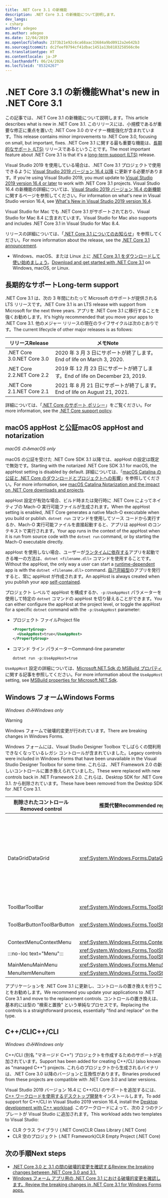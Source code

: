 ```yaml
---
title: .NET Core 3.1 の新機能
description: .NET Core 3.1 の新機能について説明します。
dev_langs:
- csharp
author: adegeo
ms.author: adegeo
ms.date: 12/04/2019
ms.openlocfilehash: 2373b21e92c6ca68aac33684a9bd0912a2e642b3
ms.sourcegitcommit: dc2feef0794cf41dbac1451a13b8183258566c0e
ms.translationtype: HT
ms.contentlocale: ja-JP
ms.lasthandoff: 06/24/2020
ms.locfileid: "85324267"
---
```

# <a name="whats-new-in-net-core-31"></a><span data-ttu-id="ae68e-103">.NET Core 3.1 の新機能</span><span class="sxs-lookup"><span data-stu-id="ae68e-103">What's new in .NET Core 3.1</span></span>

<span data-ttu-id="ae68e-104">この記事では、.NET Core 3.1 の新機能について説明します。</span><span class="sxs-lookup"><span data-stu-id="ae68e-104">This article describes what is new in .NET Core 3.1.</span></span> <span data-ttu-id="ae68e-105">このリリースには、小規模であるが重要な修正に重点を置いた .NET Core 3.0 のマイナー機能強化が含まれています。</span><span class="sxs-lookup"><span data-stu-id="ae68e-105">This release contains minor improvements to .NET Core 3.0, focusing on small, but important, fixes.</span></span> <span data-ttu-id="ae68e-106">.NET Core 3.1 に関する最も重要な機能は、[長期的なサポート (LTS)](#long-term-support) リリースであるということです。</span><span class="sxs-lookup"><span data-stu-id="ae68e-106">The most important feature about .NET Core 3.1 is that it's a [long-term support (LTS)](#long-term-support) release.</span></span>

<span data-ttu-id="ae68e-107">Visual Studio 2019 を使用している場合は、.NET Core 3.1 プロジェクトで使用できるように [Visual Studio 2019 バージョン 16.4 以降](https://visualstudio.microsoft.com/downloads/) に更新する必要があります。</span><span class="sxs-lookup"><span data-stu-id="ae68e-107">If you're using Visual Studio 2019, you must update to [Visual Studio 2019 version 16.4 or later](https://visualstudio.microsoft.com/downloads/) to work with .NET Core 3.1 projects.</span></span> <span data-ttu-id="ae68e-108">Visual Studio 16.4 の新機能の詳細については、[Visual Studio 2019 バージョン 16.4 の新機能](/visualstudio/releases/2019/release-notes-v16.4#whats-new-in-visual-studio-2019-version-164)に関するページを参照してください。</span><span class="sxs-lookup"><span data-stu-id="ae68e-108">For information on what's new in Visual Studio version 16.4, see [What's New in Visual Studio 2019 version 16.4](/visualstudio/releases/2019/release-notes-v16.4#whats-new-in-visual-studio-2019-version-164).</span></span>

<span data-ttu-id="ae68e-109">Visual Studio for Mac でも .NET Core 3.1 がサポートされており、Visual Studio for Mac 8.4 に含まれています。</span><span class="sxs-lookup"><span data-stu-id="ae68e-109">Visual Studio for Mac also supports and includes .NET Core 3.1 in Visual Studio for Mac 8.4.</span></span>

<span data-ttu-id="ae68e-110">リリースの詳細については、「[.NET Core 3.1 についてのお知らせ](https://devblogs.microsoft.com/dotnet/announcing-net-core-3-1/)」を参照してください。</span><span class="sxs-lookup"><span data-stu-id="ae68e-110">For more information about the release, see the [.NET Core 3.1 announcement](https://devblogs.microsoft.com/dotnet/announcing-net-core-3-1/).</span></span>

- <span data-ttu-id="ae68e-111">Windows、macOS、または Linux 上に [.NET Core 3.1 をダウンロードして使い始めましょう](https://dotnet.microsoft.com/download/dotnet-core/3.1)。</span><span class="sxs-lookup"><span data-stu-id="ae68e-111">[Download and get started with .NET Core 3.1](https://dotnet.microsoft.com/download/dotnet-core/3.1) on Windows, macOS, or Linux.</span></span>

## <a name="long-term-support"></a><span data-ttu-id="ae68e-112">長期的なサポート</span><span class="sxs-lookup"><span data-stu-id="ae68e-112">Long-term support</span></span>

<span data-ttu-id="ae68e-113">.NET Core 3.1 は、次の 3 年間にわたって Microsoft のサポートが提供される LTS リリースです。</span><span class="sxs-lookup"><span data-stu-id="ae68e-113">.NET Core 3.1 is an LTS release with support from Microsoft for the next three years.</span></span> <span data-ttu-id="ae68e-114">アプリを .NET Core 3.1 に移行することを強くお勧めします。</span><span class="sxs-lookup"><span data-stu-id="ae68e-114">It's highly recommended that you move your apps to .NET Core 3.1.</span></span> <span data-ttu-id="ae68e-115">他のメジャー リリースの現在のライフサイクルは次のとおりです。</span><span class="sxs-lookup"><span data-stu-id="ae68e-115">The current lifecycle of other major releases is as follows:</span></span>

| <span data-ttu-id="ae68e-116">リリース</span><span class="sxs-lookup"><span data-stu-id="ae68e-116">Release</span></span> | <span data-ttu-id="ae68e-117">メモ</span><span class="sxs-lookup"><span data-stu-id="ae68e-117">Note</span></span> |
| ------- | ---- |
| <span data-ttu-id="ae68e-118">.NET Core 3.0</span><span class="sxs-lookup"><span data-stu-id="ae68e-118">.NET Core 3.0</span></span> | <span data-ttu-id="ae68e-119">2020 年 3 月 3 日にサポートが終了します。</span><span class="sxs-lookup"><span data-stu-id="ae68e-119">End of life on March 3, 2020.</span></span>     |
| <span data-ttu-id="ae68e-120">.NET Core 2.2</span><span class="sxs-lookup"><span data-stu-id="ae68e-120">.NET Core 2.2</span></span> | <span data-ttu-id="ae68e-121">2019 年 12 月 23 日にサポートが終了します。</span><span class="sxs-lookup"><span data-stu-id="ae68e-121">End of life on December 23, 2019.</span></span> |
| <span data-ttu-id="ae68e-122">.NET Core 2.1</span><span class="sxs-lookup"><span data-stu-id="ae68e-122">.NET Core 2.1</span></span> | <span data-ttu-id="ae68e-123">2021 年 8 月 21 日にサポートが終了します。</span><span class="sxs-lookup"><span data-stu-id="ae68e-123">End of life on August 21, 2021.</span></span>    |

<span data-ttu-id="ae68e-124">詳細については、「[.NET Core のサポート ポリシー](https://dotnet.microsoft.com/platform/support/policy/dotnet-core)」をご覧ください。</span><span class="sxs-lookup"><span data-stu-id="ae68e-124">For more information, see the [.NET Core support policy](https://dotnet.microsoft.com/platform/support/policy/dotnet-core).</span></span>

## <a name="macos-apphost-and-notarization"></a><span data-ttu-id="ae68e-125">macOS appHost と公証</span><span class="sxs-lookup"><span data-stu-id="ae68e-125">macOS appHost and notarization</span></span>

<span data-ttu-id="ae68e-126">*macOS のみ*</span><span class="sxs-lookup"><span data-stu-id="ae68e-126">*macOS only*</span></span>

<span data-ttu-id="ae68e-127">macOS の公証を受けた .NET Core SDK 3.1 以降では、appHost の設定は既定で無効です。</span><span class="sxs-lookup"><span data-stu-id="ae68e-127">Starting with the notarized .NET Core SDK 3.1 for macOS, the appHost setting is disabled by default.</span></span> <span data-ttu-id="ae68e-128">詳細については、「[macOS Catalina の公証と .NET Core のダウンロードとプロジェクトへの影響](../install/macos-notarization-issues.md)」を参照してください。</span><span class="sxs-lookup"><span data-stu-id="ae68e-128">For more information, see [macOS Catalina Notarization and the impact on .NET Core downloads and projects](../install/macos-notarization-issues.md).</span></span>

<span data-ttu-id="ae68e-129">appHost 設定が有効な場合、ビルド時または発行時に .NET Core によってネイティブの Mach-O 実行可能ファイルが生成されます。</span><span class="sxs-lookup"><span data-stu-id="ae68e-129">When the appHost setting is enabled, .NET Core generates a native Mach-O executable when you build or publish.</span></span> <span data-ttu-id="ae68e-130">`dotnet run` コマンドを使用してソース コードから実行するか、Mach-O 実行可能ファイルを直接起動すると、アプリは appHost のコンテキストで実行されます。</span><span class="sxs-lookup"><span data-stu-id="ae68e-130">Your app runs in the context of the appHost when it is run from source code with the `dotnet run` command, or by starting the Mach-O executable directly.</span></span>

<span data-ttu-id="ae68e-131">appHost を使用しない場合、ユーザーが[ランタイムに依存する](../deploying/index.md#publish-runtime-dependent)アプリを起動できる唯一の方法は、`dotnet <filename.dll>` コマンドを使用することです。</span><span class="sxs-lookup"><span data-stu-id="ae68e-131">Without the appHost, the only way a user can start a [runtime-dependent](../deploying/index.md#publish-runtime-dependent) app is with the `dotnet <filename.dll>` command.</span></span> <span data-ttu-id="ae68e-132">[自己完結型](../deploying/index.md#publish-self-contained)のアプリを発行すると、常に appHost が作成されます。</span><span class="sxs-lookup"><span data-stu-id="ae68e-132">An appHost is always created when you publish your app [self-contained](../deploying/index.md#publish-self-contained).</span></span>

<span data-ttu-id="ae68e-133">プロジェクト レベルで appHost を構成するか、`-p:UseAppHost` パラメーターを使用して特定の `dotnet` コマンドの appHost を切り替えることができます。</span><span class="sxs-lookup"><span data-stu-id="ae68e-133">You can either configure the appHost at the project level, or toggle the appHost for a specific `dotnet` command with the `-p:UseAppHost` parameter:</span></span>

- <span data-ttu-id="ae68e-134">プロジェクト ファイル</span><span class="sxs-lookup"><span data-stu-id="ae68e-134">Project file</span></span>

  ```xml
  <PropertyGroup>
    <UseAppHost>true</UseAppHost>
  </PropertyGroup>
  ```

- <span data-ttu-id="ae68e-135">コマンド ライン パラメーター</span><span class="sxs-lookup"><span data-stu-id="ae68e-135">Command-line parameter</span></span>

  ```dotnetcli
  dotnet run -p:UseAppHost=true
  ```

<span data-ttu-id="ae68e-136">`UseAppHost` 設定の詳細については、[Microsoft.NET.Sdk の MSBuild プロパティ](../project-sdk/msbuild-props.md#useapphost)に関する記事を参照してください。</span><span class="sxs-lookup"><span data-stu-id="ae68e-136">For more information about the `UseAppHost` setting, see [MSBuild properties for Microsoft.NET.Sdk](../project-sdk/msbuild-props.md#useapphost).</span></span>

## <a name="windows-forms"></a><span data-ttu-id="ae68e-137">Windows フォーム</span><span class="sxs-lookup"><span data-stu-id="ae68e-137">Windows Forms</span></span>

<span data-ttu-id="ae68e-138">*Windows のみ*</span><span class="sxs-lookup"><span data-stu-id="ae68e-138">*Windows only*</span></span>

> [!WARNING]
> <span data-ttu-id="ae68e-139">Windows フォームで破壊的変更が行われています。</span><span class="sxs-lookup"><span data-stu-id="ae68e-139">There are breaking changes in Windows Forms.</span></span>

<span data-ttu-id="ae68e-140">Windows フォームには、Visual Studio Designer Toolbox でしばらくの間利用できなくなっているレガシ コントロールが含まれていました。</span><span class="sxs-lookup"><span data-stu-id="ae68e-140">Legacy controls were included in Windows Forms that have been unavailable in the Visual Studio Designer Toolbox for some time.</span></span> <span data-ttu-id="ae68e-141">これらは、.NET Framework 2.0 の新しいコントロールに置き換えられていました。</span><span class="sxs-lookup"><span data-stu-id="ae68e-141">These were replaced with new controls back in .NET Framework 2.0.</span></span> <span data-ttu-id="ae68e-142">これらは、Desktop SDK for .NET Core 3.1. から削除されています。</span><span class="sxs-lookup"><span data-stu-id="ae68e-142">These have been removed from the Desktop SDK for .NET Core 3.1.</span></span>

| <span data-ttu-id="ae68e-143">削除されたコントロール</span><span class="sxs-lookup"><span data-stu-id="ae68e-143">Removed control</span></span> | <span data-ttu-id="ae68e-144">推奨代替</span><span class="sxs-lookup"><span data-stu-id="ae68e-144">Recommended replacement</span></span> | <span data-ttu-id="ae68e-145">削除された関連 API</span><span class="sxs-lookup"><span data-stu-id="ae68e-145">Associated APIs removed</span></span> |
| --------------- | ----------------------- | ----------------------- |
| <span data-ttu-id="ae68e-146">DataGrid</span><span class="sxs-lookup"><span data-stu-id="ae68e-146">DataGrid</span></span>        | <xref:System.Windows.Forms.DataGridView>      | <span data-ttu-id="ae68e-147">DataGridCell</span><span class="sxs-lookup"><span data-stu-id="ae68e-147">DataGridCell</span></span><br/><span data-ttu-id="ae68e-148">DataGridRow</span><span class="sxs-lookup"><span data-stu-id="ae68e-148">DataGridRow</span></span><br/><span data-ttu-id="ae68e-149">DataGridTableCollection</span><span class="sxs-lookup"><span data-stu-id="ae68e-149">DataGridTableCollection</span></span><br/><span data-ttu-id="ae68e-150">DataGridColumnCollection</span><span class="sxs-lookup"><span data-stu-id="ae68e-150">DataGridColumnCollection</span></span><br/><span data-ttu-id="ae68e-151">DataGridTableStyle</span><span class="sxs-lookup"><span data-stu-id="ae68e-151">DataGridTableStyle</span></span><br/><span data-ttu-id="ae68e-152">DataGridColumnStyle</span><span class="sxs-lookup"><span data-stu-id="ae68e-152">DataGridColumnStyle</span></span><br/><span data-ttu-id="ae68e-153">DataGridLineStyle</span><span class="sxs-lookup"><span data-stu-id="ae68e-153">DataGridLineStyle</span></span><br/><span data-ttu-id="ae68e-154">DataGridParentRowsLabel</span><span class="sxs-lookup"><span data-stu-id="ae68e-154">DataGridParentRowsLabel</span></span><br/><span data-ttu-id="ae68e-155">DataGridParentRowsLabelStyle</span><span class="sxs-lookup"><span data-stu-id="ae68e-155">DataGridParentRowsLabelStyle</span></span><br/><span data-ttu-id="ae68e-156">DataGridBoolColumn</span><span class="sxs-lookup"><span data-stu-id="ae68e-156">DataGridBoolColumn</span></span><br/><span data-ttu-id="ae68e-157">DataGridTextBox</span><span class="sxs-lookup"><span data-stu-id="ae68e-157">DataGridTextBox</span></span><br/><span data-ttu-id="ae68e-158">GridColumnStylesCollection</span><span class="sxs-lookup"><span data-stu-id="ae68e-158">GridColumnStylesCollection</span></span><br/><span data-ttu-id="ae68e-159">GridTableStylesCollection</span><span class="sxs-lookup"><span data-stu-id="ae68e-159">GridTableStylesCollection</span></span><br/><span data-ttu-id="ae68e-160">HitTestType</span><span class="sxs-lookup"><span data-stu-id="ae68e-160">HitTestType</span></span> |
| <span data-ttu-id="ae68e-161">ToolBar</span><span class="sxs-lookup"><span data-stu-id="ae68e-161">ToolBar</span></span>         | <xref:System.Windows.Forms.ToolStrip>         | <span data-ttu-id="ae68e-162">ToolBarAppearance</span><span class="sxs-lookup"><span data-stu-id="ae68e-162">ToolBarAppearance</span></span> |
| <span data-ttu-id="ae68e-163">ToolBarButton</span><span class="sxs-lookup"><span data-stu-id="ae68e-163">ToolBarButton</span></span>   | <xref:System.Windows.Forms.ToolStripButton>   | <span data-ttu-id="ae68e-164">ToolBarButtonClickEventArgs</span><span class="sxs-lookup"><span data-stu-id="ae68e-164">ToolBarButtonClickEventArgs</span></span><br/><span data-ttu-id="ae68e-165">ToolBarButtonClickEventHandler</span><span class="sxs-lookup"><span data-stu-id="ae68e-165">ToolBarButtonClickEventHandler</span></span><br/><span data-ttu-id="ae68e-166">ToolBarButtonStyle</span><span class="sxs-lookup"><span data-stu-id="ae68e-166">ToolBarButtonStyle</span></span><br/><span data-ttu-id="ae68e-167">ToolBarTextAlign</span><span class="sxs-lookup"><span data-stu-id="ae68e-167">ToolBarTextAlign</span></span> |
| <span data-ttu-id="ae68e-168">ContextMenu</span><span class="sxs-lookup"><span data-stu-id="ae68e-168">ContextMenu</span></span>     | <xref:System.Windows.Forms.ContextMenuStrip>  |  |
| :::no-loc text="Menu"::: | <xref:System.Windows.Forms.ToolStripDropDown><br/><xref:System.Windows.Forms.ToolStripDropDownMenu> | <span data-ttu-id="ae68e-169">MenuItemCollection</span><span class="sxs-lookup"><span data-stu-id="ae68e-169">MenuItemCollection</span></span> |
| <span data-ttu-id="ae68e-170">MainMenu</span><span class="sxs-lookup"><span data-stu-id="ae68e-170">MainMenu</span></span>        | <xref:System.Windows.Forms.MenuStrip>         |  |
| <span data-ttu-id="ae68e-171">MenuItem</span><span class="sxs-lookup"><span data-stu-id="ae68e-171">MenuItem</span></span>        | <xref:System.Windows.Forms.ToolStripMenuItem> |  |

<span data-ttu-id="ae68e-172">アプリケーションを .NET Core 3.1 に更新し、コントロールの置き換えを行うことをお勧めします。</span><span class="sxs-lookup"><span data-stu-id="ae68e-172">We recommend you update your applications to .NET Core 3.1 and move to the replacement controls.</span></span> <span data-ttu-id="ae68e-173">コントロールの置き換えは、基本的には型の "検索と置換" という単純なプロセスです。</span><span class="sxs-lookup"><span data-stu-id="ae68e-173">Replacing the controls is a straightforward process, essentially "find and replace" on the type.</span></span>

## <a name="ccli"></a><span data-ttu-id="ae68e-174">C++/CLI</span><span class="sxs-lookup"><span data-stu-id="ae68e-174">C++/CLI</span></span>

<span data-ttu-id="ae68e-175">*Windows のみ*</span><span class="sxs-lookup"><span data-stu-id="ae68e-175">*Windows only*</span></span>

<span data-ttu-id="ae68e-176">C++/CLI (別名 "マネージド C++") プロジェクトを作成するためのサポートが追加されています。</span><span class="sxs-lookup"><span data-stu-id="ae68e-176">Support has been added for creating C++/CLI (also known as "managed C++") projects.</span></span> <span data-ttu-id="ae68e-177">これらのプロジェクトから生成されるバイナリは、.NET Core 3.0 以降のバージョンと互換性があります。</span><span class="sxs-lookup"><span data-stu-id="ae68e-177">Binaries produced from these projects are compatible with .NET Core 3.0 and later versions.</span></span>

<span data-ttu-id="ae68e-178">Visual Studio 2019 バージョン 16.4 に C++/CLI のサポートを追加するには、[C++ ワークロードを使用するデスクトップ開発](/cpp/build/vscpp-step-0-installation?view=vs-2019#step-4---choose-workloads)をインストールします。</span><span class="sxs-lookup"><span data-stu-id="ae68e-178">To add support for C++/CLI in Visual Studio 2019 version 16.4, install the [Desktop development with C++ workload](/cpp/build/vscpp-step-0-installation?view=vs-2019#step-4---choose-workloads).</span></span> <span data-ttu-id="ae68e-179">このワークロードによって、次の 2 つのテンプレートが Visual Studio に追加されます。</span><span class="sxs-lookup"><span data-stu-id="ae68e-179">This workload adds two templates to Visual Studio:</span></span>

- <span data-ttu-id="ae68e-180">CLR クラス ライブラリ (.NET Core)</span><span class="sxs-lookup"><span data-stu-id="ae68e-180">CLR Class Library (.NET Core)</span></span>
- <span data-ttu-id="ae68e-181">CLR 空のプロジェクト (.NET Framework)</span><span class="sxs-lookup"><span data-stu-id="ae68e-181">CLR Empty Project (.NET Core)</span></span>

## <a name="next-steps"></a><span data-ttu-id="ae68e-182">次の手順</span><span class="sxs-lookup"><span data-stu-id="ae68e-182">Next steps</span></span>

- [<span data-ttu-id="ae68e-183">.NET Core 3.0 と 3.1 の間の破壊的変更を確認する</span><span class="sxs-lookup"><span data-stu-id="ae68e-183">Review the breaking changes between .NET Core 3.0 and 3.1.</span></span>](../compatibility/3.0-3.1.md)
- [<span data-ttu-id="ae68e-184">Windows フォーム アプリ用の .NET Core 3.1 における破壊的変更を確認します。</span><span class="sxs-lookup"><span data-stu-id="ae68e-184">Review the breaking changes in .NET Core 3.1 for Windows Forms apps.</span></span>](../compatibility/winforms.md#net-core-31)
